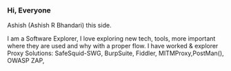 <h3> Hi, Everyone </h3>

Ashish (Ashish R Bhandari) this side.

I am a Software Explorer, I love exploring new tech, tools, more important where they are used and why with a proper flow.
I have worked & explorer Proxy Solutions: 
SafeSquid-SWG, BurpSuite, Fiddler, MITMProxy,PostMan(), OWASP ZAP, 
